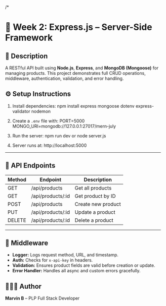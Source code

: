 /*
# 🚂 Week 2: Express.js – Server-Side Framework

## 📌 Description
A RESTful API built using **Node.js**, **Express**, and **MongoDB (Mongoose)** for managing products.
This project demonstrates full CRUD operations, middleware, authentication, validation, and error handling.

## ⚙️ Setup Instructions

1. Install dependencies:
   npm install express mongoose dotenv express-validator nodemon

2. Create a `.env` file with:
   PORT=5000
   MONGO_URI=mongodb://127.0.0.1:27017/mern-july

3. Run the server:
   npm run dev
   or
   node server.js

4. Server runs at: http://localhost:5000

---

## 🧩 API Endpoints

| Method | Endpoint             | Description           |
|---------|----------------------|-----------------------|
| GET     | /api/products        | Get all products      |
| GET     | /api/products/:id    | Get product by ID     |
| POST    | /api/products        | Create new product    |
| PUT     | /api/products/:id    | Update a product      |
| DELETE  | /api/products/:id    | Delete a product      |

---

## 🔐 Middleware
- **Logger:** Logs request method, URL, and timestamp.
- **Auth:** Checks for `x-api-key` in headers.
- **Validation:** Ensures product fields are valid before creation or update.
- **Error Handler:** Handles all async and custom errors gracefully.

## 👨🏽‍💻 Author
**Marvin B** – PLP Full Stack Developer